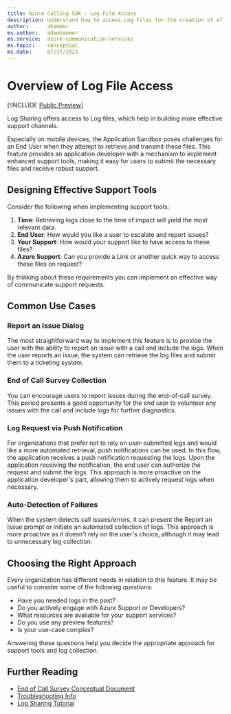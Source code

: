 ```yaml
---
title: Azure Calling SDK - Log File Access   
description: Understand how to access Log Files for the creation of effective support tools
author:      ahammer
ms.author:   adamhammer
ms.service:  azure-communication-services
ms.topic:    conceptual
ms.date:     07/17/2023
---
```


# Overview of Log File Access
[!INCLUDE [Public Preview](../../includes/public-preview-include-document.md)]

Log Sharing offers access to Log files, which help in building more effective support channels.

Especially on mobile devices, the Application Sandbox poses challenges for an End User when they attempt to retrieve and transmit these files. This feature provides an application developer with a mechanism to implement enhanced support tools, making it easy for users to submit the necessary files and receive robust support.

## Designing Effective Support Tools

Consider the following when implementing support tools:

1. **Time**: Retrieving logs close to the time of impact will yield the most relevant data.
1. **End User**: How would you like a user to escalate and report issues?
1. **Your Support**: How would your support like to have access to these files?
1. **Azure Support**: Can you provide a Link or another quick way to access these files on request?

By thinking about these requirements you can implement an effective way of communicate support requests.

## Common Use Cases

### Report an Issue Dialog

The most straightforward way to implement this feature is to provide the user with the ability to report an issue with a call and include the logs. When the user reports an issue, the system can retrieve the log files and submit them to a ticketing system.

### End of Call Survey Collection

You can encourage users to report issues during the end-of-call survey. This period presents a good opportunity for the end user to volunteer any issues with the call and include logs for further diagnostics.

### Log Request via Push Notification

For organizations that prefer not to rely on user-submitted logs and would like a more automated retrieval, push notifications can be used. In this flow, the application receives a push notification requesting the logs. Upon the application receiving the notification, the end user can authorize the request and submit the logs. This approach is more proactive on the application developer's part, allowing them to actively request logs when necessary.

### Auto-Detection of Failures

When the system detects call issues/errors, it can present the Report an Issue prompt or initiate an automated collection of logs. This approach is more proactive as it doesn't rely on the user's choice, although it may lead to unnecessary log collection.

## Choosing the Right Approach

Every organization has different needs in relation to this feature. It may be useful to consider some of the following questions: 

- Have you needed logs in the past? 
- Do you actively engage with Azure Support or Developers? 
- What resources are available for your support services? 
- Do you use any preview features?
- Is your use-case complex?

Answering these questions help you decide the appropriate approach for support tools and log collection.

## Further Reading

- [End of Call Survey Conceptual Document](../voice-video-calling/end-of-call-survey-concept.md)
- [Troubleshooting Info](../troubleshooting-info.md)
- [Log Sharing Tutorial](../../tutorials/log-file-retrieval-tutorial.md)